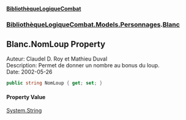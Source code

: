 #### [BibliothèqueLogiqueCombat](readme.md 'readme')
### [BibliothèqueLogiqueCombat.Models.Personnages](readme.md#BibliothèqueLogiqueCombat.Models.Personnages 'BibliothèqueLogiqueCombat.Models.Personnages').[Blanc](BibliothèqueLogiqueCombat.Models.Personnages.Blanc.md 'BibliothèqueLogiqueCombat.Models.Personnages.Blanc')

## Blanc.NomLoup Property

Auteur: Claudel D. Roy et Mathieu Duval    
Description: Permet de donner un nombre au bonus du loup.     
Date:  2002-05-26

```csharp
public string NomLoup { get; set; }
```

#### Property Value
[System.String](https://docs.microsoft.com/en-us/dotnet/api/System.String 'System.String')